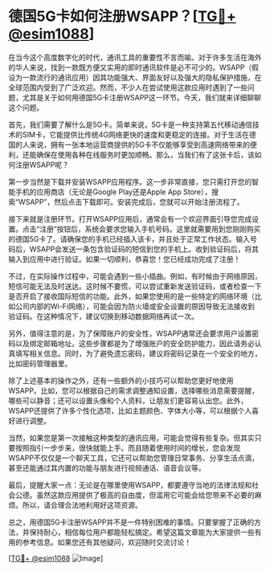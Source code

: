# 德国5G卡如何注册WSAPP？[[TG💪+ @esim1088](https://t.me/s/esim1088)]

在当今这个高度数字化的时代，通讯工具的重要性不言而喻。对于许多生活在海外的华人来说，找到一款既方便又实用的即时通讯软件是必不可少的。WSAPP（假设为一款流行的通讯应用）因其功能强大、界面友好以及强大的隐私保护措施，在全球范围内受到了广泛欢迎。然而，不少人在尝试使用这款应用时遇到了一些问题，尤其是关于如何用德国5G卡注册WSAPP这一环节。今天，我们就来详细聊聊这个问题。

首先，我们需要了解什么是5G卡。简单来说，5G卡是一种支持第五代移动通信技术的SIM卡，它能提供比传统4G网络更快的速度和更稳定的连接。对于生活在德国的人来说，拥有一张本地运营商提供的5G卡不仅能够享受到高速网络带来的便利，还能确保在使用各种在线服务时更加顺畅。那么，当我们有了这张卡后，该如何注册WSAPP呢？

第一步当然是下载并安装WSAPP应用程序。这一步非常直接，您只需打开您的智能手机的应用商店（无论是Google Play还是Apple App Store），搜索“WSAPP”，然后点击下载即可。安装完成后，您就可以开始注册流程了。

接下来就是注册环节。打开WSAPP应用后，通常会有一个欢迎界面引导您完成设置。点击“注册”按钮后，系统会要求您输入手机号码。这里就需要用到您刚刚购买的德国5G卡了。请确保您的手机已经插入该卡，并且处于正常工作状态。输入号码后，WSAPP会发送一条包含验证码的短信到您的手机上。收到验证码后，将其输入到应用中进行验证。如果一切顺利，恭喜您！您已经成功完成了注册！

不过，在实际操作过程中，可能会遇到一些小插曲。例如，有时候由于网络原因，短信可能无法及时送达。这时候不要慌，可以尝试重新发送验证码，或者检查一下是否开启了接收国际短信的功能。此外，如果您使用的是一些特定的网络环境（比如公司内部的Wi-Fi网络），可能会因为防火墙或安全设置的原因导致无法接收到验证码。在这种情况下，建议切换到移动数据网络再试一次。

另外，值得注意的是，为了保障账户的安全性，WSAPP通常还会要求用户设置密码以及绑定邮箱地址。这些步骤都是为了增强账户的安全防护能力，因此请务必认真填写相关信息。同时，为了避免遗忘密码，建议将密码记录在一个安全的地方，比如密码管理器里。

除了上述基本的操作之外，还有一些额外的小技巧可以帮助您更好地使用WSAPP。比如，您可以根据自己的需求调整通知设置，选择哪些消息需要提醒，哪些可以静音；还可以设置头像和个人资料，让朋友们更容易认出您。此外，WSAPP还提供了许多个性化选项，比如主题颜色、字体大小等，可以根据个人喜好进行调整。

当然，如果您是第一次接触这种类型的通讯应用，可能会觉得有些复杂。但其实只要按照指引一步步来，很快就能上手。而且随着使用时间的增长，您会发现WSAPP不仅仅是一个聊天工具，它还可以帮助您管理日常事务、分享生活点滴，甚至还能通过其内置的功能与朋友进行视频通话、语音会议等。

最后，提醒大家一点：无论是在哪里使用WSAPP，都要遵守当地的法律法规和社会公德。虽然这款应用提供了极高的自由度，但滥用它可能会给您带来不必要的麻烦。所以，请合理合法地利用好这项资源。

总之，用德国5G卡注册WSAPP并不是一件特别困难的事情。只要掌握了正确的方法，并保持耐心，相信每位用户都能轻松搞定。希望这篇文章能为大家提供一些有用的参考信息。如果您还有其他疑问，欢迎随时交流讨论！

[[TG💪+ @esim1088](https://t.me/s/esim1088) ![Image](https://i.postimg.cc/4NQfJmqS/Snipaste-2025-05-13-00-14-12.png)]
